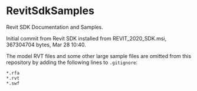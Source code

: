 # RevitSdkSamples

Revit SDK Documentation and Samples.

Initial commit from Revit SDK installed from REVIT_2020_SDK.msi, 367304704 bytes, Mar 28 10:40.

The model RVT files and some other large sample files are omitted from this repository by adding the following lines to `.gitignore`:

```
*.rfa
*.rvt
*.swf
```